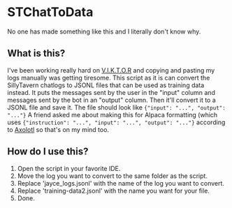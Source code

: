 # STChatToData
 No one has made something like this and I literally don't know why.
## What is this?
I've been working really hard on [V.I.K.T.O.R](https://github.com/Memerlin/Virtual-Intelligence-Knowledge-Text-based-Opensource-Roleplay) and copying and pasting my logs manually was getting tiresome. This script as it is can convert the SillyTavern chatlogs to JSONL files that can be used as training data instead. It puts the messages sent by the user in the "input" column and messages sent by the bot in an "output" column. Then it'll convert it to a JSONL file and save it. The file should look like ``{"input": "...", "output": "..."}``
A friend asked me about making this for Alpaca formatting (which uses ``{"instruction": "...", "input": "...", "output": "..."}`` according to [Axolotl](https://github.com/OpenAccess-AI-Collective/axolotl#dataset) so that's on my mind too.
## How do I use this?
1. Open the script in your favorite IDE.
2. Move the log you want to convert to the same folder as the script.
3. Replace 'jayce_logs.jsonl' with the name of the log you want to convert.
4. Replace 'training-data2.jsonl' with the name you want for your file.
5. Done.

